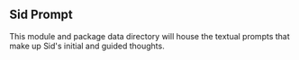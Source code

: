 ## Sid Prompt

This module and package data directory will house the textual prompts that make up Sid's initial and guided thoughts.